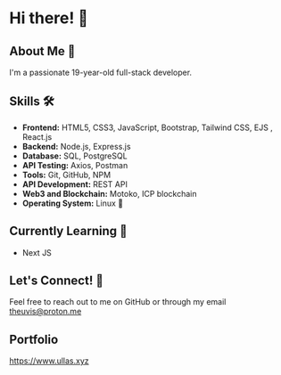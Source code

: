 # Hi there! 👋

## About Me 🚀

I'm a passionate 19-year-old full-stack developer.

## Skills 🛠️

- **Frontend:** HTML5, CSS3, JavaScript, Bootstrap, Tailwind CSS, EJS , React.js
- **Backend:** Node.js, Express.js
- **Database:** SQL, PostgreSQL
- **API Testing:** Axios, Postman
- **Tools:** Git, GitHub, NPM
- **API Development:** REST API
- **Web3 and Blockchain:** Motoko, ICP blockchain
- **Operating System:** Linux 🐧

## Currently Learning 📖

- Next JS

## Let's Connect! 🌟

Feel free to reach out to me on GitHub or through my email theuvis@proton.me

## Portfolio

https://www.ullas.xyz

